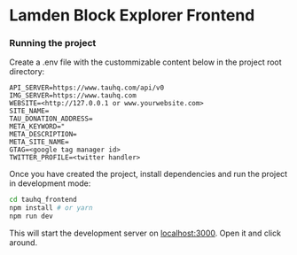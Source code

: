 # Lamden Block Explorer Frontend 


### Running the project

Create a .env file with the custommizable content below in the project root directory:

```
API_SERVER=https://www.tauhq.com/api/v0
IMG_SERVER=https://www.tauhq.com
WEBSITE=<http://127.0.0.1 or www.yourwebsite.com>
SITE_NAME=
TAU_DONATION_ADDRESS=
META_KEYWORD="
META_DESCRIPTION=
META_SITE_NAME=
GTAG=<google tag manager id>
TWITTER_PROFILE=<twitter handler>
```

Once you have created the project, install dependencies and run the project in development mode:

```bash
cd tauhq_frontend
npm install # or yarn
npm run dev
```

This will start the development server on [localhost:3000](http://localhost:3000). Open it and click around.
